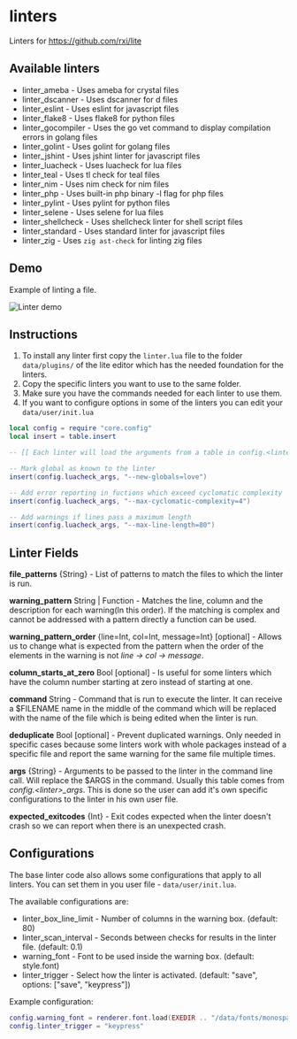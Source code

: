 # linters
Linters for https://github.com/rxi/lite

## Available linters

* linter\_ameba - Uses ameba for crystal files
* linter\_dscanner - Uses dscanner for d files
* linter\_eslint - Uses eslint for javascript files
* linter\_flake8 - Uses flake8 for python files
* linter\_gocompiler - Uses the go vet command to display compilation errors in golang files
* linter\_golint - Uses golint for golang files
* linter\_jshint - Uses jshint linter for javascript files
* linter\_luacheck - Uses luacheck for lua files
* linter\_teal - Uses tl check for teal files
* linter\_nim - Uses nim check for nim files
* linter\_php - Uses built-in php binary -l flag for php files
* linter\_pylint - Uses pylint for python files
* linter\_selene - Uses selene for lua files
* linter\_shellcheck - Uses shellcheck linter for shell script files
* linter\_standard - Uses standard linter for javascript files
* linter_zig - Uses `zig ast-check` for linting zig files

## Demo

Example of linting a file.

![Linter demo](/linter_demo.gif)

## Instructions

1. To install any linter first copy the `linter.lua` file to the folder
`data/plugins/` of the lite editor which has the needed foundation for the linters.
2. Copy the specific linters you want to use to the same folder.
3. Make sure you have the commands needed for each linter to use them.
4. If you want to configure options in some of the linters you can edit your `data/user/init.lua`

```lua
local config = require "core.config"
local insert = table.insert

-- [[ Each linter will load the arguments from a table in config.<linter_name>_args ]]

-- Mark global as known to the linter
insert(config.luacheck_args, "--new-globals=love")

-- Add error reporting in fuctions which exceed cyclomatic complexity
insert(config.luacheck_args, "--max-cyclomatic-complexity=4")

-- Add warnings if lines pass a maximum length
insert(config.luacheck_args, "--max-line-length=80")
```

## Linter Fields

**file\_patterns** {String} - List of patterns to match the files to which the
linter is run.

**warning\_pattern** String | Function - Matches the line, column and the
description for each warning(In this order). If the matching is complex and
cannot be addressed with a pattern directly a function can be used.

**warning\_pattern\_order** {line=Int, col=Int, message=Int} [optional] - Allows us
to change what is expected from the pattern when the order of the elements in
the warning is not _line -> col -> message_.

**column\_starts\_at\_zero** Bool [optional] - Is useful for some linters which have
the column number starting at zero instead of starting at one.

**command** String - Command that is run to execute the linter. It can receive a
$FILENAME name in the middle of the command which will be replaced with the name
of the file which is being edited when the linter is run.

**deduplicate** Bool [optional] - Prevent duplicated warnings. Only needed in
specific cases because some linters work with whole packages instead of a
specific file and report the same warning for the same file multiple times.

**args** {String} - Arguments to be passed to the linter in the command
line call. Will replace the $ARGS in the command. Usually this table comes from
_config.\<linter\>\_args_. This is done so the user can add it's own specific
configurations to the linter in his own user file.

**expected\_exitcodes** {Int} - Exit codes expected when the linter doesn't crash
so we can report when there is an unexpected crash.

## Configurations

The base linter code also allows some configurations that apply to all linters.
You can set them in you user file - `data/user/init.lua`.

The available configurations are:
* linter\_box\_line\_limit - Number of columns in the warning box. (default: 80)
* linter\_scan\_interval - Seconds between checks for results in the linter file. (default: 0.1)
* warning\_font - Font to be used inside the warning box. (default: style.font)
* linter\_trigger - Select how the linter is activated. (default: "save", options: ["save", "keypress"])

Example configuration:
```lua
config.warning_font = renderer.font.load(EXEDIR .. "/data/fonts/monospace.ttf", 13.5 * SCALE)
config.linter_trigger = "keypress"
```
